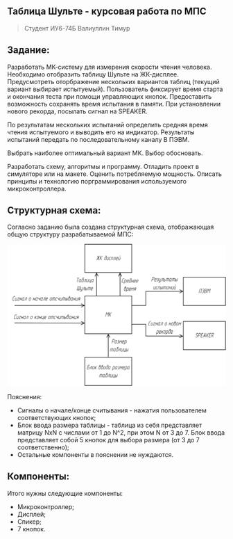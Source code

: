 ## Таблица Шульте - курсовая работа по МПС
> Студент ИУ6-74Б Валиуллин Тимур
## Задание:
Разработать МК-систему для измерения скорости чтения человека. Необходимо отобразить таблицу Шульте на ЖК-дисплее. Предусмотреть оторбражение нескольких вариантов таблиц (текущий вариант выбирает испытуемый). Пользователь фиксирует время старта и окончания теста при помощи управляющих кнопок. Предоставить возможность сохранять время испытания в памяти. При установлении нового рекорда, посылать сигнал на SPEAKER.
  
По результатам нескольких испытаний определить средняя время чтения испытуемого и выводить его на индикатор. Результаты испытаний передать по последовательному каналу В ПЭВМ.
  
Выбрать наиболее оптимальный вариант МК. Выбор обосновать.
  
Разработать схему, алгоритмы и программу. Отладить проект в симуляторе или на макете. Оценить потребляемую мощность. Описать принципы и технологию порграммирования используемого микроконтроллера.

## Структурная схема:
Согласно заданию была создана структурная схема, отображающая общую структуру разрабатываемой МПС:

![Структурная схема](scheme/pictures/struct.jpg)

Пояснения:
- Сигналы о начале/конце считывания - нажатия пользователем соответствующих кнопок;
- Блок ввода размера таблицы - таблица из себя представляет матрицу NxN с числами от 1 до N^2, при этом N от 3 до 7. Блок ввода представляет собой 5 кнопок для выбора размера (от 3 до 7 соответственно);
- Остальные компоненты в пояснении не нуждаются.

## Компоненты:
Итого нужны следующие компоненты:
- Микроконтроллер;
- Дисплей;
- Спикер;
- 7 кнопок.
